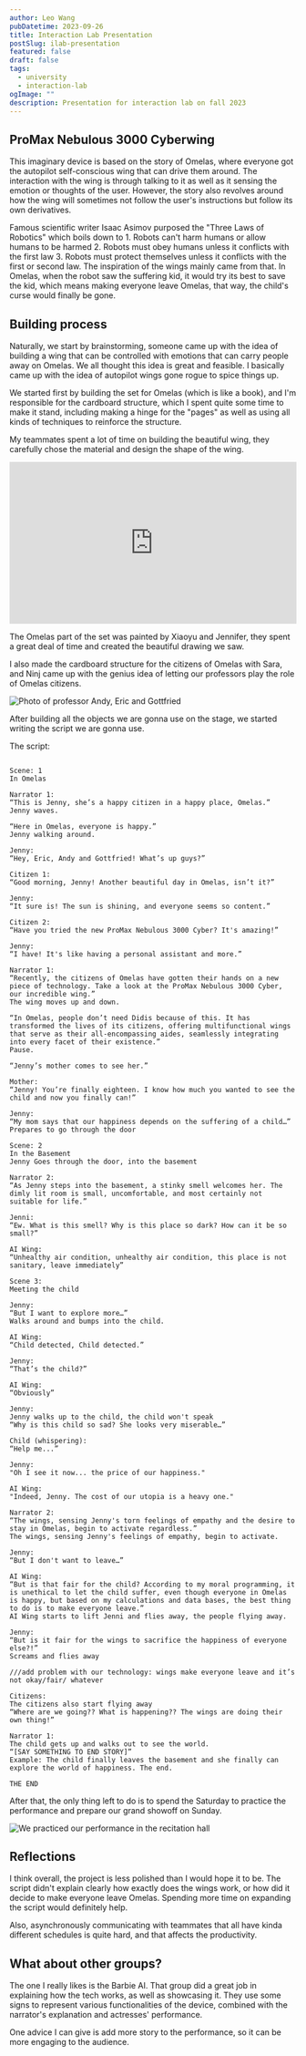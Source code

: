 ```yaml
---
author: Leo Wang
pubDatetime: 2023-09-26
title: Interaction Lab Presentation
postSlug: ilab-presentation
featured: false
draft: false
tags:
  - university
  - interaction-lab
ogImage: ""
description: Presentation for interaction lab on fall 2023
---
```


## ProMax Nebulous 3000 Cyberwing

This imaginary device is based on the story of Omelas, where everyone got the autopilot self-conscious wing that can drive them around. The interaction with the wing is through talking to it as well as it sensing the emotion or thoughts of the user. However, the story also revolves around how the wing will sometimes not follow the user's instructions but follow its own derivatives.

Famous scientific writer Isaac Asimov purposed the "Three Laws of Robotics" which boils down to 1. Robots can't harm humans or allow humans to be harmed 2. Robots must obey humans unless it conflicts with the first law 3. Robots must protect themselves unless it conflicts with the first or second law. The inspiration of the wings mainly came from that. In Omelas, when the robot saw the suffering kid, it would try its best to save the kid, which means making everyone leave Omelas, that way, the child's curse would finally be gone.

## Building process

Naturally, we start by brainstorming, someone came up with the idea of building a wing that can be controlled with emotions that can carry people away on Omelas. We all thought this idea is great and feasible. I basically came up with the idea of autopilot wings gone rogue to spice things up.

We started first by building the set for Omelas (which is like a book), and I'm responsible for the cardboard structure, which I spent quite some time to make it stand, including making a hinge for the "pages" as well as using all kinds of techniques to reinforce the structure.

My teammates spent a lot of time on building the beautiful wing, they carefully chose the material and design the shape of the wing.

<iframe
  src="https://res.cloudinary.com/leow/video/upload/v1695791444/blog/jj8dgk0irphzsym1juxx.mp4"
  width="640"
  height="360" 
  style="height: auto; width: 100%; aspect-ratio: 640 / 360;"
  allow="fullscreen; encrypted-media; picture-in-picture"
  allowfullscreen
  frameborder="0"
></iframe>

The Omelas part of the set was painted by Xiaoyu and Jennifer, they spent a great deal of time and created the beautiful drawing we saw.

I also made the cardboard structure for the citizens of Omelas with Sara, and Ninj came up with the genius idea of letting our professors play the role of Omelas citizens.

![Photo of professor Andy, Eric and Gottfried](https://res.cloudinary.com/leow/image/upload/f_auto,q_auto/v1/blog/g5rspmrunrcy7t8a339m)

After building all the objects we are gonna use on the stage, we started writing the script we are gonna use.

The script:

```

Scene: 1
In Omelas

Narrator 1:
“This is Jenny, she’s a happy citizen in a happy place, Omelas.”
Jenny waves.

“Here in Omelas, everyone is happy.”
Jenny walking around.

Jenny:
“Hey, Eric, Andy and Gottfried! What’s up guys?”

Citizen 1:
“Good morning, Jenny! Another beautiful day in Omelas, isn’t it?”

Jenny:
“It sure is! The sun is shining, and everyone seems so content.”

Citizen 2:
“Have you tried the new ProMax Nebulous 3000 Cyber? It's amazing!”

Jenny:
“I have! It's like having a personal assistant and more.”

Narrator 1:
“Recently, the citizens of Omelas have gotten their hands on a new piece of technology. Take a look at the ProMax Nebulous 3000 Cyber, our incredible wing.”
The wing moves up and down.

“In Omelas, people don’t need Didis because of this. It has transformed the lives of its citizens, offering multifunctional wings that serve as their all-encompassing aides, seamlessly integrating into every facet of their existence.”
Pause.

“Jenny’s mother comes to see her.”

Mother:
“Jenny! You’re finally eighteen. I know how much you wanted to see the child and now you finally can!”

Jenny:
“My mom says that our happiness depends on the suffering of a child…”
Prepares to go through the door

Scene: 2
In the Basement
Jenny Goes through the door, into the basement

Narrator 2:
“As Jenny steps into the basement, a stinky smell welcomes her. The dimly lit room is small, uncomfortable, and most certainly not suitable for life.”

Jenni:
“Ew. What is this smell? Why is this place so dark? How can it be so small?”

AI Wing:
“Unhealthy air condition, unhealthy air condition, this place is not sanitary, leave immediately”

Scene 3:
Meeting the child

Jenny:
“But I want to explore more…”
Walks around and bumps into the child.

AI Wing:
“Child detected, Child detected.”

Jenny:
“That’s the child?”

AI Wing:
“Obviously”

Jenny:
Jenny walks up to the child, the child won't speak
“Why is this child so sad? She looks very miserable…”

Child (whispering):
“Help me...”

Jenny:
"Oh I see it now... the price of our happiness."

AI Wing:
"Indeed, Jenny. The cost of our utopia is a heavy one."

Narrator 2:
“The wings, sensing Jenny's torn feelings of empathy and the desire to stay in Omelas, begin to activate regardless.”
The wings, sensing Jenny's feelings of empathy, begin to activate.

Jenny:
“But I don't want to leave…”

AI Wing:
“But is that fair for the child? According to my moral programming, it is unethical to let the child suffer, even though everyone in Omelas is happy, but based on my calculations and data bases, the best thing to do is to make everyone leave.”
AI Wing starts to lift Jenni and flies away, the people flying away.

Jenny:
“But is it fair for the wings to sacrifice the happiness of everyone else?!”
Screams and flies away

///add problem with our technology: wings make everyone leave and it’s not okay/fair/ whatever

Citizens:
The citizens also start flying away
“Where are we going?? What is happening?? The wings are doing their own thing!”

Narrator 1:
The child gets up and walks out to see the world.
“[SAY SOMETHING TO END STORY]”
Example: The child finally leaves the basement and she finally can explore the world of happiness. The end.

THE END
```

After that, the only thing left to do is to spend the Saturday to practice the performance and prepare our grand showoff on Sunday.

![We practiced our performance in the recitation hall](https://res.cloudinary.com/leow/image/upload/f_auto,q_auto/v1/blog/nkmga7ubeb994haxfodz)

## Reflections

I think overall, the project is less polished than I would hope it to be. The script didn't explain clearly how exactly does the wings work, or how did it decide to make everyone leave Omelas. Spending more time on expanding the script would definitely help.

Also, asynchronously communicating with teammates that all have kinda different schedules is quite hard, and that affects the productivity.

## What about other groups?

The one I really likes is the Barbie AI. That group did a great job in explaining how the tech works, as well as showcasing it. They use some signs to represent various functionalities of the device, combined with the narrator's explanation and actresses' performance.

One advice I can give is add more story to the performance, so it can be more engaging to the audience.
